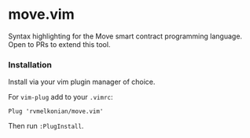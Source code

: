 # move.vim 
Syntax highlighting for the Move smart contract programming language. Open to PRs to extend this tool. 

### Installation

Install via your vim plugin manager of choice.

For `vim-plug` add to your `.vimrc`:

```
Plug 'rvmelkonian/move.vim'
```

Then run `:PlugInstall`.
